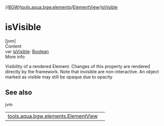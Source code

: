 //[BGW](../../../index.md)/[tools.aqua.bgw.elements](../index.md)/[ElementView](index.md)/[isVisible](is-visible.md)



# isVisible  
[jvm]  
Content  
var [isVisible](is-visible.md): [Boolean](https://kotlinlang.org/api/latest/jvm/stdlib/kotlin/-boolean/index.html)  
More info  


Visibility of a rendered Element. Changes of this property are rendered directly by the framework. Note that invisible are non-interactive. An object marked as visible may still be opaque due to opacity



## See also  
  
jvm  
  
| | |
|---|---|
| <a name="tools.aqua.bgw.elements/ElementView/isVisible/#/PointingToDeclaration/"></a>[tools.aqua.bgw.elements.ElementView](opacity.md)| <a name="tools.aqua.bgw.elements/ElementView/isVisible/#/PointingToDeclaration/"></a>|
  
  



